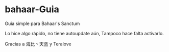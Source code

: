 # bahaar-Guia
Guia simple para Bahaar's Sanctum

Lo hice algo rápido, no tiene autoupdate aún, 
Tampoco hace falta activarlo.



Gracias a 海比丶天蓝 y Teralove
